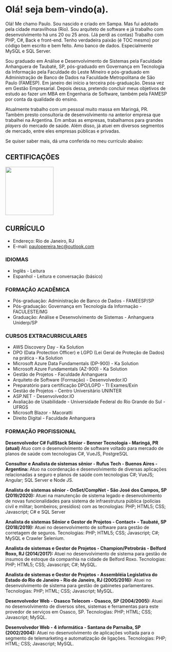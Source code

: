 # Olá! seja bem-vindo(a).
Olá! Me chamo Paulo. Sou nascido e criado em Sampa. Mas fui adotado pela cidade maravilhosa (Rio). Sou arquiteto de software e já trabalho com desenvolvimento há uns 20 ou 25 anos. (Já perdi as contas) Trabalho com PHP, C#, Back e front-end. Tenho verdadeira paixão (é TOC mesmo) por código bem escrito e bem feito. Amo banco de dados. Especialmente MySQL e SQL Server.

Sou graduado em Análise e Desenvolvimento de Sistemas pela Faculdade Anhanguera de Taubaté, SP, pós-graduado em Governança em Tecnologia da Informação pela Faculdade do Leste Mineiro e pós-graduado em Administração de Banco de Dados na Faculdade Metropolitana de São Paulo (FAMESP). Em janeiro dei início a terceira pós-graduação. Dessa vez em Gestão Empresarial. Depois dessa, pretendo concluir meus objetivos de estudo ao fazer um MBA em Engenharia de Software, também pela FAMESP por conta da qualidade do ensino.

Atualmente trabalho com um pessoal muito massa em Maringá, PR. Também presto consultoria de desenvolvimento na anterior empresa que trabalhei na Argentina. Em ambas as empresas, trabalhamos para grandes _players_ do mercado de saúde. Além disso, já atuei em diversos segmentos de mercado, entre eles empresas públicas e privadas.

Se quiser saber mais, dá uma conferida no meu currículo abaixo:

## CERTIFICAÇÕES
<a href="https://www.credly.com/badges/3a39b5e3-9ef1-45b5-868d-520d602123dd/public_url" target="_blank">
<img src="https://user-images.githubusercontent.com/51684821/159574487-b36919ab-465f-4a8a-b88f-f9efe99363db.png" width="150"/>
</a>
  
## CURRÍCULO
- Endereço: Rio de Janeiro, RJ
- E-mail: paulopereira.tec@outlook.com

### IDIOMAS
- Inglês - Leitura
- Espanhol - Leitura e conversação (básico)

### FORMAÇÃO ACADÊMICA
- Pós-graduação: Administração de Banco de Dados - FAMEESP/SP
- Pós-graduação: Governança em Tecnologia da Informação - FACULESTE/MG
- Graduação: Análise e Desenvolvimento de Sistemas - Anhanguera Uniderp/SP

### CURSOS EXTRACURRICULARES
- AWS Discovery Day - Ka Solution
- DPO (Data Protection Officer) e LGPD (Lei Geral de Proteção de Dados) na prática - Ka Solution
- Microsoft Azure Data Fundamentals (DP-900) - Ka Solution
- Microsoft Azure Fundamentals (AZ-900) - Ka Solution
- Gestão de Projetos - Faculdade Anhanguera
- Arquiteto de Software (Formação) - Desenvolvedor.IO
- Preparatório para certificação DPO/LGPD - TI Exames/Exin
- Gestão de Projetos - Centro Universitário UNINTER
- ASP.NET - Desenvolvedor.IO
- Avaliação de Usabilidade - Universidade Federal do Rio Grande do Sul - UFRGS
- Microsoft Blazor - Macoratti
- Direito Digital - Faculdade Anhanguera

### FORMAÇÃO PROFISSIONAL
**Desenvolvedor C# FullStack Sênior - Benner Tecnologia - Maringá, PR (atual)**
Atuo com o desenvolvimento de software voltado para  mercado de planos de saúde com tecnologias C#, VueJS, PostgreSQL

**Consultor e Analista de sistemas sênior - Rufus Tech - Buenos Aires - Argentina:**
Atuo na coordenação e desenvolvimento de diversas aplicações relacionadas a seguro e planos de saúde com tecnologias C#; VueJS; Angular; SQL Server e Node JS.

**Analista de sistemas sênior - OnSet/CompNet - São José dos Campos, SP (2019/2020):**
Atuei na manutenção de sistema legado e desenvolvimento de novas funcionalidades para sistema de infraestrutura pública (polícias civil e militar; bombeiros; presídios) com
as tecnologias: PHP; HTML5; CSS; Javascript; C# e SQL Server

**Analista de sistemas Sênior e Gestor de Projetos - Contact+ - Taubaté, SP (2018/2019):**
Atuei no desenvolvimento de software para gestão de corretagem de seguros. Tecnologias: PHP; HTML5; CSS; Javascript; C#; MySQL e Crawler Selenium.

**Analista de sistemas e Gestor de Projetos - Champion/Petrobrás - Belford Roxo, RJ (2014/2017):**
Atuei no desenvolvimento de sistema para gestão de insumos de estoque da companhia na cidade de Belford Roxo. Tecnologias: PHP; HTML5; CSS; Javascript; C#; MySQL.

**Analista de sistemas e Gestor de Projetos - Assembléia Legislativa do Estado do Rio de Janeiro - Rio de Janeiro, RJ (2005/2016):**
Atuei no desenvolvimento de sistema para gestão de gabinetes parlamentares. Tecnologias: PHP; HTML; CSS; Javascript; MySQL.

**Desenvolvedor Web - Osasco Telecom - Osasco, SP (2004/2005):**
Atuei no desenvolvimento de diversos sites, sistemas e ferramentas para este provedor de serviços em Osasco, SP. Tecnologias: PHP; HTML; CSS; Javascript; MySQL.

**Desenvolvedor Web - 4 informática - Santana de Parnaíba, SP (2002/2004):**
Atuei no desenvolvimento de aplicações voltada para o segmento de telemarketing e automatização de ligações. Tecnologias: PHP; HTML; CSS; Javascript; MySQL.
